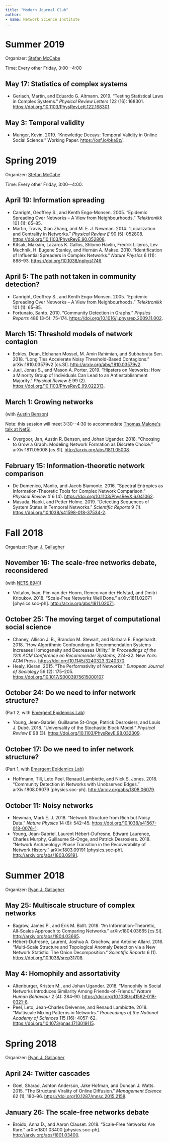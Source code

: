 ```yaml
---
title: "Modern Journal Club"
author: 
- name: Network Science Institute
...
```



# Summer 2019
Organizer: [Stefan McCabe](http://sdmccabe.github.io)

Time: Every other Friday, 3:00--4:00

## May 17: Statistics of complex systems
* Gerlach, Martin, and Eduardo G. Altmann. 2019. “Testing Statistical Laws in Complex Systems.” *Physical Review Letters* 122 (16): 168301. <https://doi.org/10.1103/PhysRevLett.122.168301>.


## May 3: Temporal validity
* Munger, Kevin. 2019. “Knowledge Decays:  Temporal Validity in Online Social Science.” Working Paper. <https://osf.io/bka9z/>.

# Spring 2019
Organizer: [Stefan McCabe](http://sdmccabe.github.io)

Time: Every other Friday, 3:00--4:00.

## April 19: Information spreading
* Canright, Geoffrey S., and Kenth Engø-Monsen. 2005. “Epidemic Spreading Over Networks – A View from Neighbourhoods.” *Telektronikk* 101 (1): 65–85.
* Martin, Travis, Xiao Zhang, and M. E. J. Newman. 2014. “Localization and Centrality in Networks.” *Physical Review E* 90 (5): 052808. <https://doi.org/10.1103/PhysRevE.90.052808>.
* Kitsak, Maksim, Lazaros K. Gallos, Shlomo Havlin, Fredrik Liljeros, Lev Muchnik, H. Eugene Stanley, and Hernán A. Makse. 2010. “Identification of Influential Spreaders in Complex Networks.” *Nature Physics* 6 (11): 888–93. <https://doi.org/10.1038/nphys1746>.

## April 5: The path not taken in community detection?
* Canright, Geoffrey S., and Kenth Engø-Monsen. 2005. “Epidemic Spreading Over Networks – A View from Neighbourhoods.” *Telektronikk* 101 (1): 65–85.
* Fortunato, Santo. 2010. “Community Detection in Graphs.” *Physics Reports* 486 (3–5): 75–174. <https://doi.org/10.1016/j.physrep.2009.11.002>.

## March 15: Threshold models of network contagion
* Eckles, Dean, Elchanan Mossel, M. Amin Rahimian, and Subhabrata Sen. 2018. “Long Ties Accelerate Noisy Threshold-Based Contagions.” arXiv:1810.03579v2 [cs.SI]. <http://arxiv.org/abs/1810.03579v2>.
* Juul, Jonas S., and Mason A. Porter. 2019. “Hipsters on Networks: How a Minority Group of Individuals Can Lead to an Antiestablishment Majority.” *Physical Review E* 99 (2). <https://doi.org/10.1103/PhysRevE.99.022313>.
 
## March 1: Growing networks
(with [Austin Benson](https://www.cs.cornell.edu/~arb/))

Note: this session will meet 3:30--4:30 to accommodate [Thomas Malone's talk at NetSI](https://www.networkscienceinstitute.org/events/thomas-w-malone).

* Overgoor, Jan, Austin R. Benson, and Johan Ugander. 2018. “Choosing to Grow a Graph: Modeling Network Formation as Discrete Choice.” arXiv:1811.05008 [cs.SI]. <http://arxiv.org/abs/1811.05008>.

## February 15: Information-theoretic network comparison
* De Domenico, Manlio, and Jacob Biamonte. 2016. “Spectral Entropies as Information-Theoretic Tools for Complex Network Comparison.” *Physical Review X* 6 (4). <https://doi.org/10.1103/PhysRevX.6.041062>.
* Masuda, Naoki, and Petter Holme. 2019. “Detecting Sequences of System States in Temporal Networks.” *Scientific Reports* 9 (1). <https://doi.org/10.1038/s41598-018-37534-2>.

# Fall 2018 
Organizer: [Ryan J. Gallagher](https://ryanjgallagher.github.io)

## November 16: The scale-free networks debate, reconsidered 
(with [NETS 8941](https://www.mobs-lab.org/jclub18.html))

* Voitalov, Ivan, Pim van der Hoorn, Remco van der Hofstad, and Dmitri Krioukov. 2018. “Scale-Free Networks Well Done.” arXiv:1811.02071 [physics.soc-ph]. <http://arxiv.org/abs/1811.02071>.

## October 25: The moving target of computational social science
* Chaney, Allison J. B., Brandon M. Stewart, and Barbara E. Engelhardt. 2018. “How Algorithmic Confounding in Recommendation Systems Increases Homogeneity and Decreases Utility.” In *Proceedings of the 12th ACM Conference on Recommender Systems*, 224–32. New York: ACM Press. <https://doi.org/10.1145/3240323.3240370>.
* Healy, Kieran. 2015. “The Performativity of Networks.” *European Journal of Sociology* 56 (2): 175–205. <https://doi.org/10.1017/S0003975615000107>.

## October 24: Do we need to infer network structure? 
(Part 2, with [Emergent Epidemics Lab](https://scarpino.github.io/))

* Young, Jean-Gabriel, Guillaume St-Onge, Patrick Desrosiers, and Louis J. Dubé. 2018. “Universality of the Stochastic Block Model.” *Physical Review E* 98 (3). <https://doi.org/10.1103/PhysRevE.98.032309>.

## October 17: Do we need to infer network structure? 
(Part 1, with [Emergent Epidemics Lab](https://scarpino.github.io/))

* Hoffmann, Till, Leto Peel, Renaud Lambiotte, and Nick S. Jones. 2018. “Community Detection in Networks with Unobserved Edges.” arXiv:1808.06079 [physics.soc-ph]. <http://arxiv.org/abs/1808.06079>.

## October 11: Noisy networks
* Newman, Mark E. J. 2018. “Network Structure from Rich but Noisy Data.” *Nature Physics* 14 (6): 542–45. <https://doi.org/10.1038/s41567-018-0076-1>.
* Young, Jean-Gabriel, Laurent Hébert-Dufresne, Edward Laurence, Charles Murphy, Guillaume St-Onge, and Patrick Desrosiers. 2018. “Network Archaeology: Phase Transition in the Recoverability of Network History.” arXiv:1803.09191 [physics.soc-ph]. <http://arxiv.org/abs/1803.09191>.

# Summer 2018
Organizer: [Ryan J. Gallagher](https://ryanjgallagher.github.io)

## May 25: Multiscale structure of complex networks
* Bagrow, James P., and Erik M. Bollt. 2018. “An Information-Theoretic, All-Scales Approach to Comparing Networks.” arXiv:1804.03665 [cs.SI]. <http://arxiv.org/abs/1804.03665>.
* Hébert-Dufresne, Laurent, Joshua A. Grochow, and Antoine Allard. 2016. “Multi-Scale Structure and Topological Anomaly Detection via a New Network Statistic: The Onion Decomposition.” *Scientific Reports* 6 (1). <https://doi.org/10.1038/srep31708>.

## May 4: Homophily and assortativity
* Altenburger, Kristen M., and Johan Ugander. 2018. “Monophily in Social Networks Introduces Similarity Among Friends-of-Friends.” *Nature Human Behaviour* 2 (4): 284–90. <https://doi.org/10.1038/s41562-018-0321-8>.
* Peel, Leto, Jean-Charles Delvenne, and Renaud Lambiotte. 2018. “Multiscale Mixing Patterns in Networks.” *Proceedings of the National Academy of Sciences* 115 (16): 4057–62. <https://doi.org/10.1073/pnas.1713019115>.

# Spring 2018
Organizer: [Ryan J. Gallagher](https://ryanjgallagher.github.io)

## April 24: Twitter cascades
* Goel, Sharad, Ashton Anderson, Jake Hofman, and Duncan J. Watts. 2015. “The Structural Virality of Online Diffusion.” *Management Science* 62 (1), 180–96. <https://doi.org/10.1287/mnsc.2015.2158>.

## January 26: The scale-free networks debate
* Broido, Anna D., and Aaron Clauset. 2018. “Scale-Free Networks Are Rare.” arXiv:1801.03400 [physics.soc-ph]. <http://arxiv.org/abs/1801.03400>.

